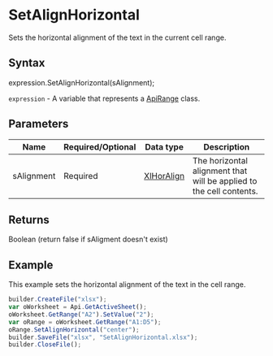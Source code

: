 # SetAlignHorizontal

Sets the horizontal alignment of the text in the current cell range.

## Syntax

expression.SetAlignHorizontal(sAlignment);

`expression` - A variable that represents a [ApiRange](../ApiRange.md) class.

## Parameters

| **Name** | **Required/Optional** | **Data type** | **Description** |
| ------------- | ------------- | ------------- | ------------- |
| sAlignment | Required | [XlHorAlign](../../../Enumerations/XlHorAlign) | The horizontal alignment that will be applied to the cell contents. |

## Returns

Boolean (return false if sAligment doesn't exist)

## Example

This example sets the horizontal alignment of the text in the cell range.

```javascript
builder.CreateFile("xlsx");
var oWorksheet = Api.GetActiveSheet();
oWorksheet.GetRange("A2").SetValue("2");
var oRange = oWorksheet.GetRange("A1:D5");
oRange.SetAlignHorizontal("center");
builder.SaveFile("xlsx", "SetAlignHorizontal.xlsx");
builder.CloseFile();
```